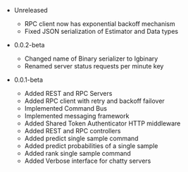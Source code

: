 - Unreleased
    - RPC client now has exponential backoff mechanism
    - Fixed JSON serialization of Estimator and Data types

- 0.0.2-beta
    - Changed name of Binary serializer to Igbinary
    - Renamed server status requests per minute key

- 0.0.1-beta
    - Added REST and RPC Servers
    - Added RPC client with retry and backoff failover
    - Implemented Command Bus
    - Implemented messaging framework
    - Added Shared Token Authenticator HTTP middleware
    - Added REST and RPC controllers
    - Added predict single sample command
    - Added predict probabilities of a single sample
    - Added rank single sample command
    - Added Verbose interface for chatty servers
